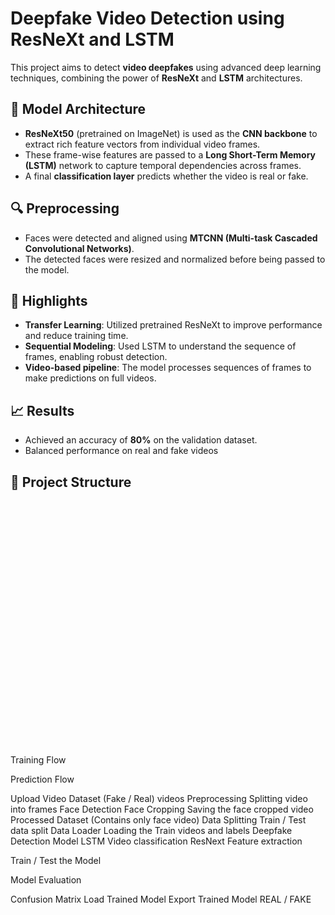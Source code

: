 # Deepfake Video Detection using ResNeXt and LSTM

This project aims to detect **video deepfakes** using advanced deep learning techniques, combining the power of **ResNeXt** and **LSTM** architectures.

## 🧠 Model Architecture

- **ResNeXt50** (pretrained on ImageNet) is used as the **CNN backbone** to extract rich feature vectors from individual video frames.
- These frame-wise features are passed to a **Long Short-Term Memory (LSTM)** network to capture temporal dependencies across frames.
- A final **classification layer** predicts whether the video is real or fake.

## 🔍 Preprocessing

- Faces were detected and aligned using **MTCNN (Multi-task Cascaded Convolutional Networks)**.
- The detected faces were resized and normalized before being passed to the model.

## 🚀 Highlights

- **Transfer Learning**: Utilized pretrained ResNeXt to improve performance and reduce training time.
- **Sequential Modeling**: Used LSTM to understand the sequence of frames, enabling robust detection.
- **Video-based pipeline**: The model processes sequences of frames to make predictions on full videos.

## 📈 Results

- Achieved an accuracy of **80%** on the validation dataset.
- Balanced performance on real and fake videos

## 📂 Project Structure

<svg viewBox="0 0 900 700" xmlns="http://www.w3.org/2000/svg">
  <defs>
    <marker id="arrowhead" markerWidth="10" markerHeight="7" refX="9" refY="3.5" orient="auto">
      <polygon points="0 0, 10 3.5, 0 7" fill="black" />
    </marker>
    <marker id="arrowhead-red" markerWidth="10" markerHeight="7" refX="9" refY="3.5" orient="auto">
      <polygon points="0 0, 10 3.5, 0 7" fill="red" />
    </marker>
    <pattern id="dashed" patternUnits="userSpaceOnUse" width="8" height="8">
      <rect width="8" height="8" fill="white"/>
      <rect width="4" height="1" fill="red"/>
      <rect x="0" y="4" width="4" height="1" fill="red"/>
    </pattern>
  </defs>
  
  <!-- Legend -->
  <text x="680" y="25" font-family="Arial, sans-serif" font-size="14" font-weight="bold">Training Flow</text>
  <line x1="680" y1="35" x2="730" y2="35" stroke="black" stroke-width="2" marker-end="url(#arrowhead)"/>
  
  <text x="680" y="55" font-family="Arial, sans-serif" font-size="14" font-weight="bold" fill="red">Prediction Flow</text>
  <line x1="680" y1="65" x2="730" y2="65" stroke="red" stroke-width="2" stroke-dasharray="5,5" marker-end="url(#arrowhead-red)"/>
  
  <!-- Upload Video -->
  <polygon points="350,20 450,20 470,50 350,50" fill="none" stroke="black" stroke-width="2"/>
  <text x="410" y="40" font-family="Arial, sans-serif" font-size="12" text-anchor="middle">Upload Video</text>
  
  <!-- Dataset -->
  <ellipse cx="80" cy="200" rx="60" ry="40" fill="none" stroke="black" stroke-width="2"/>
  <text x="80" y="195" font-family="Arial, sans-serif" font-size="10" text-anchor="middle">Dataset (Fake /</text>
  <text x="80" y="208" font-family="Arial, sans-serif" font-size="10" text-anchor="middle">Real) videos</text>
  
  <!-- Preprocessing Box -->
  <rect x="180" y="120" width="150" height="160" fill="none" stroke="black" stroke-width="2"/>
  <text x="255" y="140" font-family="Arial, sans-serif" font-size="12" font-weight="bold" text-anchor="middle">Preprocessing</text>
  
  <!-- Preprocessing steps -->
  <rect x="190" y="150" width="130" height="20" fill="white" stroke="black" stroke-width="1"/>
  <text x="255" y="163" font-family="Arial, sans-serif" font-size="10" text-anchor="middle">Splitting video into frames</text>
  
  <rect x="190" y="180" width="130" height="20" fill="white" stroke="black" stroke-width="1"/>
  <text x="255" y="193" font-family="Arial, sans-serif" font-size="10" text-anchor="middle">Face Detection</text>
  
  <rect x="190" y="210" width="130" height="20" fill="white" stroke="black" stroke-width="1"/>
  <text x="255" y="223" font-family="Arial, sans-serif" font-size="10" text-anchor="middle">Face Cropping</text>
  
  <rect x="190" y="240" width="130" height="20" fill="white" stroke="black" stroke-width="1"/>
  <text x="255" y="253" font-family="Arial, sans-serif" font-size="10" text-anchor="middle">Saving the face cropped video</text>
  
  <!-- Processed Dataset -->
  <ellipse cx="450" cy="200" rx="70" ry="50" fill="none" stroke="black" stroke-width="2"/>
  <text x="450" y="190" font-family="Arial, sans-serif" font-size="10" text-anchor="middle">Processed</text>
  <text x="450" y="203" font-family="Arial, sans-serif" font-size="10" text-anchor="middle">Dataset</text>
  <text x="450" y="216" font-family="Arial, sans-serif" font-size="9" text-anchor="middle">(Contains only face video)</text>
  
  <!-- Data Splitting -->
  <rect x="580" y="150" width="100" height="40" fill="white" stroke="black" stroke-width="2"/>
  <text x="630" y="165" font-family="Arial, sans-serif" font-size="10" text-anchor="middle">Data Splitting</text>
  <text x="630" y="178" font-family="Arial, sans-serif" font-size="10" text-anchor="middle">Train / Test data</text>
  <text x="630" y="188" font-family="Arial, sans-serif" font-size="10" text-anchor="middle">split</text>
  
  <!-- Data Loader -->
  <rect x="580" y="220" width="100" height="40" fill="white" stroke="black" stroke-width="2"/>
  <text x="630" y="235" font-family="Arial, sans-serif" font-size="10" text-anchor="middle">Data Loader</text>
  <text x="630" y="248" font-family="Arial, sans-serif" font-size="10" text-anchor="middle">Loading the Train</text>
  <text x="630" y="258" font-family="Arial, sans-serif" font-size="10" text-anchor="middle">videos and labels</text>
  
  <!-- Main Model Box -->
  <rect x="400" y="320" width="300" height="140" fill="none" stroke="black" stroke-width="2"/>
  <text x="550" y="340" font-family="Arial, sans-serif" font-size="12" font-weight="bold" text-anchor="middle">Deepfake Detection Model</text>
  
  <!-- LSTM -->
  <rect x="420" y="350" width="80" height="40" fill="white" stroke="black" stroke-width="2"/>
  <text x="460" y="365" font-family="Arial, sans-serif" font-size="10" text-anchor="middle">LSTM</text>
  <text x="460" y="378" font-family="Arial, sans-serif" font-size="10" text-anchor="middle">Video classification</text>
  
  <!-- ResNext -->
  <rect x="520" y="350" width="80" height="40" fill="white" stroke="black" stroke-width="2"/>
  <text x="560" y="365" font-family="Arial, sans-serif" font-size="10" text-anchor="middle">ResNext</text>
  <text x="560" y="378" font-family="Arial, sans-serif" font-size="10" text-anchor="middle">Feature extraction</text>
  
  <!-- Train/Test label -->
  <text x="530" y="310" font-family="Arial, sans-serif" font-size="10" text-anchor="middle">Train / Test the Model</text>
  
  <!-- Model Evaluation -->
  <text x="320" y="380" font-family="Arial, sans-serif" font-size="10" text-anchor="middle">Model</text>
  <text x="320" y="393" font-family="Arial, sans-serif" font-size="10" text-anchor="middle">Evaluation</text>
  
  <!-- Confusion Matrix -->
  <rect x="270" y="400" width="100" height="30" fill="white" stroke="black" stroke-width="2"/>
  <text x="320" y="418" font-family="Arial, sans-serif" font-size="10" text-anchor="middle">Confusion Matrix</text>
  
  <!-- Load Trained Model -->
  <rect x="180" y="400" width="80" height="30" fill="white" stroke="black" stroke-width="2"/>
  <text x="220" y="418" font-family="Arial, sans-serif" font-size="10" text-anchor="middle">Load Trained Model</text>
  
  <!-- Export Trained Model -->
  <rect x="270" y="450" width="100" height="30" fill="white" stroke="black" stroke-width="2"/>
  <text x="320" y="468" font-family="Arial, sans-serif" font-size="10" text-anchor="middle">Export Trained Model</text>
  
  <!-- Final Output -->
  <rect x="380" y="580" width="100" height="40" fill="white" stroke="black" stroke-width="2"/>
  <text x="430" y="603" font-family="Arial, sans-serif" font-size="12" font-weight="bold" text-anchor="middle">REAL / FAKE</text>
  
  <!-- Training Flow Arrows (Black) -->
  <line x1="140" y1="200" x2="175" y2="200" stroke="black" stroke-width="2" marker-end="url(#arrowhead)"/>
  <line x1="335" y1="200" x2="375" y2="200" stroke="black" stroke-width="2" marker-end="url(#arrowhead)"/>
  <line x1="525" y1="200" x2="575" y2="170" stroke="black" stroke-width="2" marker-end="url(#arrowhead)"/>
  <line x1="630" y1="195" x2="630" y2="215" stroke="black" stroke-width="2" marker-end="url(#arrowhead)"/>
  <line x1="630" y1="265" x2="550" y2="315" stroke="black" stroke-width="2" marker-end="url(#arrowhead)"/>
  <line x1="500" y1="370" x2="515" y2="370" stroke="black" stroke-width="2" marker-end="url(#arrowhead)"/>
  <line x1="420" y1="370" x2="370" y2="390" stroke="black" stroke-width="2" marker-end="url(#arrowhead)"/>
  <line x1="320" y1="400" x2="320" y2="395" stroke="black" stroke-width="2" marker-end="url(#arrowhead)"/>
  <line x1="320" y1="435" x2="320" y2="445" stroke="black" stroke-width="2" marker-end="url(#arrowhead)"/>
  <line x1="270" y1="415" x2="265" y2="415" stroke="black" stroke-width="2" marker-end="url(#arrowhead)"/>
  
  <!-- Prediction Flow Arrows (Red Dashed) -->
  <line x1="410" y1="55" x2="255" y2="115" stroke="red" stroke-width="2" stroke-dasharray="5,5" marker-end="url(#arrowhead-red)"/>
  <line x1="255" y1="285" x2="220" y2="395" stroke="red" stroke-width="2" stroke-dasharray="5,5" marker-end="url(#arrowhead-red)"/>
  <line x1="220" y1="435" x2="320" y2="575" stroke="red" stroke-width="2" stroke-dasharray="5,5"/>
  <line x1="320" y1="485" x2="380" y2="575" stroke="red" stroke-width="2" stroke-dasharray="5,5" marker-end="url(#arrowhead-red)"/>
</svg>
